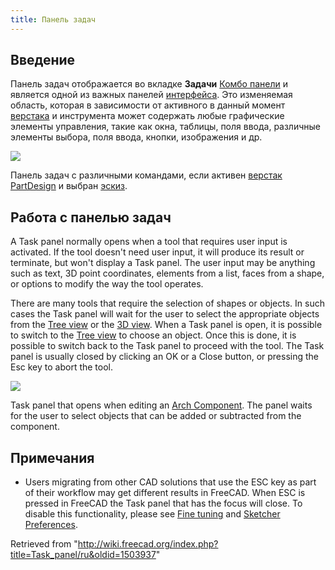 ```yaml
---
title: Панель задач
---
```

## Введение

Панель задач отображается во вкладке **Задачи** [Комбо панели](/Combo_view/ru "Combo view/ru") и является одной из важных панелей [интерфейса](/Interface/ru "Interface/ru"). Это изменяемая область, которая в зависимости от активного в данный момент [верстака](/Workbenches/ru "Workbenches/ru") и инструмента может содержать любые графические элементы управления, такие как окна, таблицы, поля ввода, различные элементы выбора, поля ввода, кнопки, изображения и др.

![](/images/FreeCAD_Combo_view_Task_panel_ru.png)

Панель задач с различными командами, если активен [верстак PartDesign](/PartDesign_Workbench/ru "PartDesign Workbench/ru") и выбран [эскиз](/Sketch/ru "Sketch/ru").

## Работа с панелью задач

A Task panel normally opens when a tool that requires user input is activated. If the tool doesn't need user input, it will produce its result or terminate, but won't display a Task panel. The user input may be anything such as text, 3D point coordinates, elements from a list, faces from a shape, or options to modify the way the tool operates.

There are many tools that require the selection of shapes or objects. In such cases the Task panel will wait for the user to select the appropriate objects from the [Tree view](/Tree_view "Tree view") or the [3D view](/3D_view "3D view"). When a Task panel is open, it is possible to switch to the [Tree view](/Tree_view "Tree view") to choose an object. Once this is done, it is possible to switch back to the Task panel to proceed with the tool. The Task panel is usually closed by clicking an OK or a Close button, or pressing the Esc key to abort the tool.

![](/images/FreeCAD_Combo_view_Task_panel_ArchComponent.png)

Task panel that opens when editing an [Arch Component](/Arch_Component "Arch Component"). The panel waits for the user to select objects that can be added or subtracted from the component.

## Примечания

* Users migrating from other CAD solutions that use the ESC key as part of their workflow may get different results in FreeCAD. When ESC is pressed in FreeCAD the Task panel that has the focus will close. To disable this functionality, please see [Fine tuning](/Fine-tuning#Escape_key "Fine-tuning") and [Sketcher Preferences](/Sketcher_Preferences#General "Sketcher Preferences").

Retrieved from "<http://wiki.freecad.org/index.php?title=Task_panel/ru&oldid=1503937>"